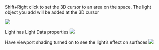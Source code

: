 Shift+Right click to set the 3D cursor to an area on the space. The light object you add will be added at the 3D cursor

![](https://i.imgur.com/MwAzAYu.png)

Light has Light Data properties
![](https://i.imgur.com/6pMlcpa.png)

Have viewport shading turned on to see the light’s effect on surfaces
![](https://i.imgur.com/FxcfALR.png)
